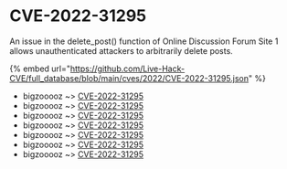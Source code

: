 # CVE-2022-31295

An issue in the delete_post() function of Online Discussion Forum Site 1 allows unauthenticated attackers to arbitrarily delete posts.

{% embed url="https://github.com/Live-Hack-CVE/full_database/blob/main/cves/2022/CVE-2022-31295.json" %}


* bigzooooz ~> [CVE-2022-31295](https://www.alice-snow.ru/2022/database/cve-2022-31295/cve-2022-31295-bigzooooz)
* bigzooooz ~> [CVE-2022-31295](https://www.alice-snow.ru/2022/database/cve-2022-31295/cve-2022-31295-bigzooooz)
* bigzooooz ~> [CVE-2022-31295](https://www.alice-snow.ru/2022/database/cve-2022-31295/cve-2022-31295-bigzooooz)
* bigzooooz ~> [CVE-2022-31295](https://www.alice-snow.ru/2022/database/cve-2022-31295/cve-2022-31295-bigzooooz)
* bigzooooz ~> [CVE-2022-31295](https://www.alice-snow.ru/2022/database/cve-2022-31295/cve-2022-31295-bigzooooz)
* bigzooooz ~> [CVE-2022-31295](https://www.alice-snow.ru/2022/database/cve-2022-31295/cve-2022-31295-bigzooooz)
* bigzooooz ~> [CVE-2022-31295](https://www.alice-snow.ru/2022/database/cve-2022-31295/cve-2022-31295-bigzooooz)